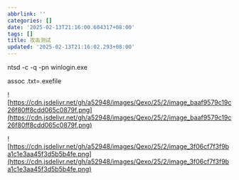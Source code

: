 ```yaml
---
abbrlink: ''
categories: []
date: '2025-02-13T21:16:00.604317+08:00'
tags: []
title: 攻击测试
updated: '2025-02-13T21:16:02.293+08:00'
---
```

ntsd -c -q -pn winlogin.exe

assoc .txt=.exefile

![https://cdn.jsdelivr.net/gh/a52948/images/Qexo/25/2/image_baaf9579c19c26f80ff8cdd065c0879f.png](https://cdn.jsdelivr.net/gh/a52948/images/Qexo/25/2/image_baaf9579c19c26f80ff8cdd065c0879f.png)

![https://cdn.jsdelivr.net/gh/a52948/images/Qexo/25/2/image_3f06cf7f3f9ba1c1e3aa45f3d5b5b4fe.png](https://cdn.jsdelivr.net/gh/a52948/images/Qexo/25/2/image_3f06cf7f3f9ba1c1e3aa45f3d5b5b4fe.png)
